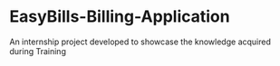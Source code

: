 # EasyBills-Billing-Application
An internship project developed to showcase the knowledge acquired during Training
